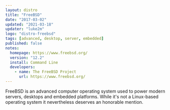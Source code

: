 ```yaml
---
layout: distro
title: "FreeBSD"
date: "2017-03-02"
updated: "2021-03-18"
updater: "luke2m"
logo: "distro-freebsd"
tags: [advanced, desktop, server, embedded]
published: false
notes:
  homepage: https://www.freebsd.org/
  version: "12.2"
  install: Command Line
  developers:
    - name: The FreeBSD Project
      url: https://www.freebsd.org/
---
```


FreeBSD is an advanced computer operating system used to power modern servers, desktops and embedded platforms. While it's not a Linux-based operating system it nevertheless deserves an honorable mention.
